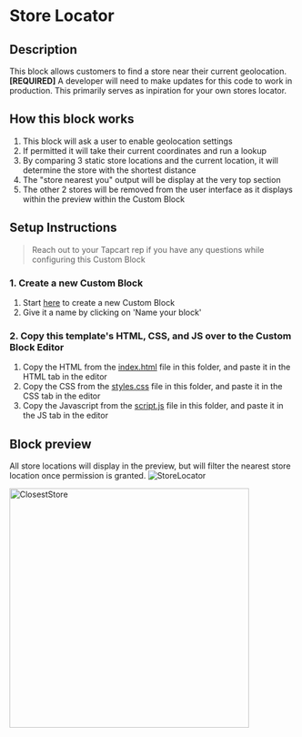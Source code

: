 # Store Locator

## Description
This block allows customers to find a store near their current geolocation.
**[REQUIRED]** A developer will need to make updates for this code to work in production. This primarily serves as inpiration for your own stores locator.

## How this block works
1. This block will ask a user to enable geolocation settings
2. If permitted it will take their current coordinates and run a lookup
3. By comparing 3 static store locations and the current location, it will determine the store with the shortest distance
4. The "store nearest you" output will be display at the very top section
5. The other 2 stores will be removed from the user interface as it displays within the preview within the Custom Block

## Setup Instructions
> Reach out to your Tapcart rep if you have any questions while configuring this Custom Block

### 1. Create a new Custom Block
1. Start [here](https://app.tapcart.com/custom-blocks) to create a new Custom Block
2. Give it a name by clicking on 'Name your block'

### 2. Copy this template's HTML, CSS, and JS over to the Custom Block Editor
1. Copy the HTML from the [index.html](#) file in this folder, and paste it in the HTML tab in the editor
2. Copy the CSS from the [styles.css](#) file in this folder, and paste it in the CSS tab in the editor
3. Copy the Javascript from the [script.js](#) file in this folder, and paste it in the JS tab in the editor

## Block preview
All store locations will display in the preview, but will filter the nearest store location once permission is granted.
![StoreLocator](https://user-images.githubusercontent.com/122114430/229633132-caf49367-8b55-4a54-9d2f-47111201c2c1.png)

<img width="421" alt="ClosestStore" src="https://user-images.githubusercontent.com/122114430/229633748-ee509054-1fdc-41e7-bc61-4af46ca0c5ff.png">

